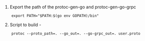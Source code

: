 
1. Export the path of the protoc-gen-go and protoc-gen-go-grpc
```shell
    export PATH="$PATH:$(go env GOPATH)/bin"
```

2. Script to build -
```shell
    protoc --proto_path=. --go_out=. --go-grpc_out=. user.proto
```
